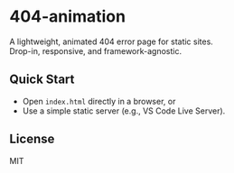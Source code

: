 # 404-animation
A lightweight, animated 404 error page for static sites.  
Drop-in, responsive, and framework-agnostic.

## Quick Start
- Open `index.html` directly in a browser, or  
- Use a simple static server (e.g., VS Code Live Server).

## License
MIT

